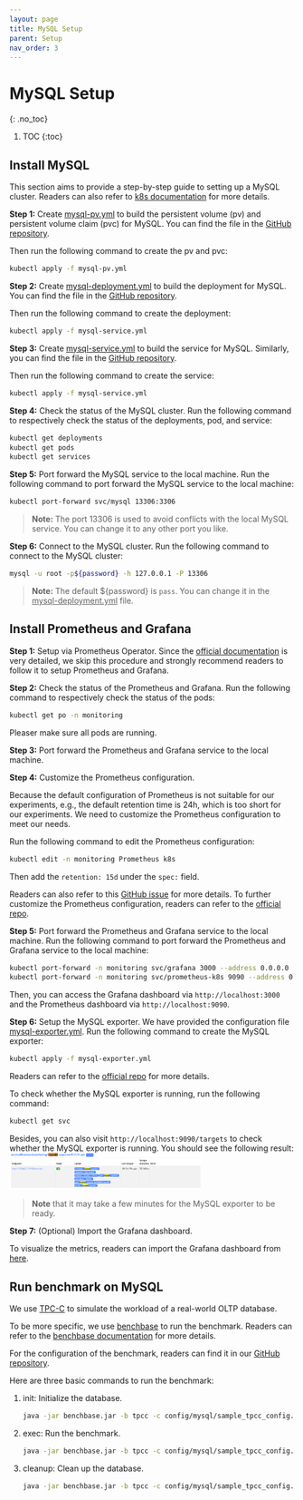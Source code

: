 ```yaml
---
layout: page
title: MySQL Setup
parent: Setup
nav_order: 3
---
```


# MySQL Setup
{: .no_toc}


1. TOC
{:toc}

## Install MySQL

This section aims to provide a step-by-step guide to setting up a MySQL cluster. Readers can also refer to  [k8s documentation](https://kubernetes.io/docs/tasks/run-application/run-single-instance-stateful-application/) for more details.

**Step 1:** Create <u>mysql-pv.yml</u> to build the persistent volume (pv) and persistent volume claim (pvc) for MySQL. You can find the file in the [GitHub repository](https://github.com/ZhenlanJi/PerfCE/tree/main/config_files/setup/mysql).

Then run the following command to create the pv and pvc:

```bash
kubectl apply -f mysql-pv.yml
```

**Step 2:** Create <u>mysql-deployment.yml</u> to build the deployment for MySQL. You can find the file in the [GitHub repository](https://github.com/ZhenlanJi/PerfCE/tree/main/config_files/setup/mysql).

Then run the following command to create the deployment:

```bash
kubectl apply -f mysql-service.yml
```

**Step 3:** Create <u>mysql-service.yml</u> to build the service for MySQL. Similarly, you can find the file in the [GitHub repository](https://github.com/ZhenlanJi/PerfCE/tree/main/config_files/setup/mysql).
    
Then run the following command to create the service:
    
```bash
kubectl apply -f mysql-service.yml
```

**Step 4:** Check the status of the MySQL cluster. Run the following command to respectively check the status of the deployments, pod, and service:

```bash
kubectl get deployments
kubectl get pods
kubectl get services
```

**Step 5:** Port forward the MySQL service to the local machine. Run the following command to port forward the MySQL service to the local machine:

```bash
kubectl port-forward svc/mysql 13306:3306
```
> **Note:** The port 13306 is used to avoid conflicts with the local MySQL service. You can change it to any other port you like.

**Step 6:** Connect to the MySQL cluster. Run the following command to connect to the MySQL cluster:

```bash
mysql -u root -p${password} -h 127.0.0.1 -P 13306
```

> **Note:** The default ${password} is `pass`. You can change it in the <u>mysql-deployment.yml</u> file.

## Install Prometheus and Grafana

**Step 1:** Setup via Prometheus Operator. Since the  [official documentation](https://prometheus-operator.dev/docs/prologue/quick-start/) is very detailed, we skip this procedure and strongly recommend readers to follow it to setup Prometheus and Grafana.

**Step 2:** Check the status of the Prometheus and Grafana. Run the following command to respectively check the status of the pods:

```bash
kubectl get po -n monitoring
```

Pleaser make sure all pods are running.

**Step 3:** Port forward the Prometheus and Grafana service to the local machine. 

**Step 4:** Customize the Prometheus configuration. 

Because the default configuration of Prometheus is not suitable for our experiments, e.g., the default retention time is 24h, which is too short for our experiments. We need to customize the Prometheus configuration to meet our needs.

Run the following command to edit the Prometheus configuration:

```bash
kubectl edit -n monitoring Prometheus k8s
```
Then add the `retention: 15d` under the `spec:` field. 

Readers can also refer to this [GitHub issue](https://github.com/prometheus-operator/prometheus-operator/issues/2666) for more details. To further customize the Prometheus configuration, readers can refer to the [official repo](https://github.com/prometheus/mysqld_exporter).

**Step 5:** Port forward the Prometheus and Grafana service to the local machine. Run the following command to port forward the Prometheus and Grafana service to the local machine:

```bash
kubectl port-forward -n monitoring svc/grafana 3000 --address 0.0.0.0
kubectl port-forward -n monitoring svc/prometheus-k8s 9090 --address 0.0.0.0
```
Then, you can access the Grafana dashboard via `http://localhost:3000` and the Prometheus dashboard via `http://localhost:9090`.

**Step 6:** Setup the MySQL exporter. We have provided the configuration file [mysql-exporter.yml](https://github.com/ZhenlanJi/PerfCE/blob/main/config_files/setup/mysql/mysql-exporter.yml). Run the following command to create the MySQL exporter:

```bash
kubectl apply -f mysql-exporter.yml
```

Readers can refer to the [official repo](https://github.com/prometheus/mysqld_exporter) for more details.

To check whether the MySQL exporter is running, run the following command:

```bash
kubectl get svc
```
Besides, you can also visit `http://localhost:9090/targets` to check whether the MySQL exporter is running. You should see the following result:
<img src="./../../assets/images/mysql_exporter.png" style="zoom:33%;" />

> **Note** that it may take a few minutes for the MySQL exporter to be ready. 

**Step 7:** (Optional) Import the Grafana dashboard. 

To visualize the metrics, readers can import the Grafana dashboard from [here](https://grafana.com/grafana/dashboards/7362-mysql-overview/).
## Run benchmark on MySQL

We use [TPC-C](https://www.tpc.org/tpcc/) to simulate the workload of a real-world OLTP database.

To be more specific, we use [benchbase](https://github.com/cmu-db/benchbase) to run the benchmark. Readers can refer to the [benchbase documentation](https://github.com/cmu-db/benchbase) for more details.

For the configuration of the benchmark, readers can find it in our [GitHub repository](https://github.com/ZhenlanJi/PerfCE/tree/main/config_files/setup/mysql).

Here are three basic commands to run the benchmark:

1. init: Initialize the database.
   ```bash
   java -jar benchbase.jar -b tpcc -c config/mysql/sample_tpcc_config.xml --create=true --load=true
   ```
2. exec: Run the benchmark.
   ```bash
   java -jar benchbase.jar -b tpcc -c config/mysql/sample_tpcc_config.xml --execute=true
   ```
3. cleanup: Clean up the database.
   ```bash
   java -jar benchbase.jar -b tpcc -c config/mysql/sample_tpcc_config.xml --clear=true
   ```